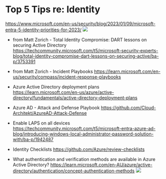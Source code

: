 # Top 5 Tips re: Identity
<https://www.microsoft.com/en-us/security/blog/2023/01/09/microsoft-entra-5-identity-priorities-for-2023/>
![](https://www.microsoft.com/en-us/security/blog/wp-content/uploads/2023/01/Graph-PNG-1024x518.png)

-   from Matt Zorich - Total Identity Compromise: DART lessons on securing Active Directory
<https://techcommunity.microsoft.com/t5/microsoft-security-experts-blog/total-identity-compromise-dart-lessons-on-securing-active/ba-p/3753391>

-   from Matt Zorich - Incident Playbooks
<https://learn.microsoft.com/en-us/security/compass/incident-response-playbooks>

-   Azure Active Directory deployment plans
<https://learn.microsoft.com/en-us/azure/active-directory/fundamentals/active-directory-deployment-plans>

-   Azure AD - Attack and Defense Playbook
<https://github.com/Cloud-Architekt/AzureAD-Attack-Defense>

-   Enable LAPS on all devices
<https://techcommunity.microsoft.com/t5/microsoft-entra-azure-ad-blog/introducing-windows-local-administrator-password-solution-with/ba-p/1942487>

-   Identity Checklists 
<https://github.com/Azure/review-checklists>

-   What authentication and verification methods are available in Azure Active Directory?
<https://learn.microsoft.com/en-AU/azure/active-directory/authentication/concept-authentication-methods>
![](https://learn.microsoft.com/en-AU/azure/active-directory/authentication/media/concept-authentication-methods/authentication-methods.png)
